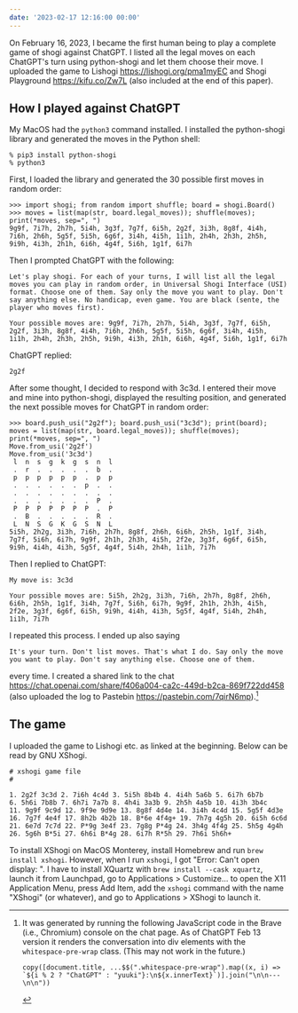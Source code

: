 ```yaml
---
date: '2023-02-17 12:16:00 00:00'
---
```


On February 16, 2023, I became the first human being to play a complete game of shogi against ChatGPT. I listed all the legal moves on each ChatGPT's turn using python-shogi and let them choose their move. I uploaded the game to Lishogi https://lishogi.org/pma1myEC and Shogi Playground https://kifu.co/Zw7L (also included at the end of this paper).

How I played against ChatGPT
----------------------------

My MacOS had the `python3` command installed. I installed the python-shogi library and generated the moves in the Python shell:

    % pip3 install python-shogi
    % python3

First, I loaded the library and generated the 30 possible first moves in random order:

    >>> import shogi; from random import shuffle; board = shogi.Board()
    >>> moves = list(map(str, board.legal_moves)); shuffle(moves); print(*moves, sep=", ")
    9g9f, 7i7h, 2h7h, 5i4h, 3g3f, 7g7f, 6i5h, 2g2f, 3i3h, 8g8f, 4i4h, 7i6h, 2h6h, 5g5f, 5i5h, 6g6f, 3i4h, 4i5h, 1i1h, 2h4h, 2h3h, 2h5h, 9i9h, 4i3h, 2h1h, 6i6h, 4g4f, 5i6h, 1g1f, 6i7h

Then I prompted ChatGPT with the following:

    Let's play shogi. For each of your turns, I will list all the legal moves you can play in random order, in Universal Shogi Interface (USI) format. Choose one of them. Say only the move you want to play. Don't say anything else. No handicap, even game. You are black (sente, the player who moves first).

    Your possible moves are: 9g9f, 7i7h, 2h7h, 5i4h, 3g3f, 7g7f, 6i5h, 2g2f, 3i3h, 8g8f, 4i4h, 7i6h, 2h6h, 5g5f, 5i5h, 6g6f, 3i4h, 4i5h, 1i1h, 2h4h, 2h3h, 2h5h, 9i9h, 4i3h, 2h1h, 6i6h, 4g4f, 5i6h, 1g1f, 6i7h

ChatGPT replied:

    2g2f

After some thought, I decided to respond with 3c3d. I entered their move and mine into python-shogi, displayed the resulting position, and generated the next possible moves for ChatGPT in random order:

    >>> board.push_usi("2g2f"); board.push_usi("3c3d"); print(board); moves = list(map(str, board.legal_moves)); shuffle(moves); print(*moves, sep=", ")
    Move.from_usi('2g2f')
    Move.from_usi('3c3d')
     l  n  s  g  k  g  s  n  l
     .  r  .  .  .  .  .  b  .
     p  p  p  p  p  p  .  p  p
     .  .  .  .  .  .  p  .  .
     .  .  .  .  .  .  .  .  .
     .  .  .  .  .  .  .  P  .
     P  P  P  P  P  P  P  .  P
     .  B  .  .  .  .  .  R  .
     L  N  S  G  K  G  S  N  L
    5i5h, 2h2g, 3i3h, 7i6h, 2h7h, 8g8f, 2h6h, 6i6h, 2h5h, 1g1f, 3i4h, 7g7f, 5i6h, 6i7h, 9g9f, 2h1h, 2h3h, 4i5h, 2f2e, 3g3f, 6g6f, 6i5h, 9i9h, 4i4h, 4i3h, 5g5f, 4g4f, 5i4h, 2h4h, 1i1h, 7i7h

Then I replied to ChatGPT:

    My move is: 3c3d

    Your possible moves are: 5i5h, 2h2g, 3i3h, 7i6h, 2h7h, 8g8f, 2h6h, 6i6h, 2h5h, 1g1f, 3i4h, 7g7f, 5i6h, 6i7h, 9g9f, 2h1h, 2h3h, 4i5h, 2f2e, 3g3f, 6g6f, 6i5h, 9i9h, 4i4h, 4i3h, 5g5f, 4g4f, 5i4h, 2h4h, 1i1h, 7i7h

I repeated this process. I ended up also saying

    It's your turn. Don't list moves. That's what I do. Say only the move you want to play. Don't say anything else. Choose one of them.

every time. I created a shared link to the chat https://chat.openai.com/share/f406a004-ca2c-449d-b2ca-869f722dd458 (also uploaded the log to Pastebin https://pastebin.com/7qirN6mp).[^1]

The game
--------

I uploaded the game to Lishogi etc. as linked at the beginning. Below can be read by GNU XShogi.

    # xshogi game file
    #

    1. 2g2f 3c3d 2. 7i6h 4c4d 3. 5i5h 8b4b 4. 4i4h 5a6b 5. 6i7h 6b7b
    6. 5h6i 7b8b 7. 6h7i 7a7b 8. 4h4i 3a3b 9. 2h5h 4a5b 10. 4i3h 3b4c
    11. 9g9f 9c9d 12. 9f9e 9d9e 13. 8g8f 4d4e 14. 3i4h 4c4d 15. 5g5f 4d3e
    16. 7g7f 4e4f 17. 8h2b 4b2b 18. B*6e 4f4g+ 19. 7h7g 4g5h 20. 6i5h 6c6d
    21. 6e7d 7c7d 22. P*9g 3e4f 23. 7g8g P*4g 24. 3h4g 4f4g 25. 5h5g 4g4h
    26. 5g6h B*5i 27. 6h6i B*4g 28. 6i7h R*5h 29. 7h6i 5h6h+

To install XShogi on MacOS Monterey, install Homebrew and run `brew install xshogi`. However, when I run `xshogi`, I got "Error: Can't open display: ". I have to install XQuartz with `brew install --cask xquartz`, launch it from Launchpad, go to Applications > Customize... to open the X11 Application Menu, press Add Item, add the `xshogi` command with the name "XShogi" (or whatever), and go to Applications > XShogi to launch it.


[^1]: It was generated by running the following JavaScript code in the Brave (i.e., Chromium) console on the chat page. As of ChatGPT Feb 13 version it renders the conversation into div elements with the `whitespace-pre-wrap` class. (This may not work in the future.)

        copy([document.title, ...$$(".whitespace-pre-wrap").map((x, i) => `${i % 2 ? "ChatGPT" : "yuuki"}:\n${x.innerText}`)].join("\n\n---\n\n"))
